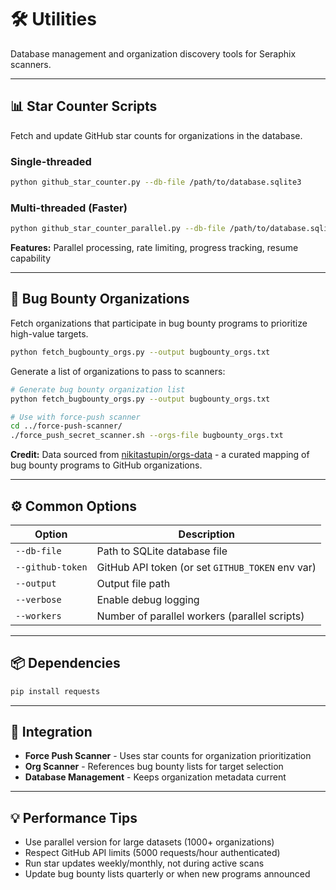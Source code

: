 # 🛠️ Utilities

Database management and organization discovery tools for Seraphix scanners.

---

## 📊 Star Counter Scripts

Fetch and update GitHub star counts for organizations in the database.

### Single-threaded
```bash
python github_star_counter.py --db-file /path/to/database.sqlite3
```

### Multi-threaded (Faster)
```bash
python github_star_counter_parallel.py --db-file /path/to/database.sqlite3 --workers 8
```

**Features:** Parallel processing, rate limiting, progress tracking, resume capability

---

## 🎯 Bug Bounty Organizations

Fetch organizations that participate in bug bounty programs to prioritize high-value targets.

```bash
python fetch_bugbounty_orgs.py --output bugbounty_orgs.txt
```

Generate a list of organizations to pass to scanners:
```bash
# Generate bug bounty organization list
python fetch_bugbounty_orgs.py --output bugbounty_orgs.txt

# Use with force-push scanner
cd ../force-push-scanner/
./force_push_secret_scanner.sh --orgs-file bugbounty_orgs.txt
```

**Credit:** Data sourced from [nikitastupin/orgs-data](https://github.com/nikitastupin/orgs-data) - a curated mapping of bug bounty programs to GitHub organizations.

---

## ⚙️ Common Options

| Option | Description |
|--------|-------------|
| `--db-file` | Path to SQLite database file |
| `--github-token` | GitHub API token (or set `GITHUB_TOKEN` env var) |
| `--output` | Output file path |
| `--verbose` | Enable debug logging |
| `--workers` | Number of parallel workers (parallel scripts) |

---

## 📦 Dependencies

```bash
pip install requests
```

---

## 🔗 Integration

- **Force Push Scanner** - Uses star counts for organization prioritization
- **Org Scanner** - References bug bounty lists for target selection
- **Database Management** - Keeps organization metadata current

---

## 💡 Performance Tips

- Use parallel version for large datasets (1000+ organizations)
- Respect GitHub API limits (5000 requests/hour authenticated)
- Run star updates weekly/monthly, not during active scans
- Update bug bounty lists quarterly or when new programs announced